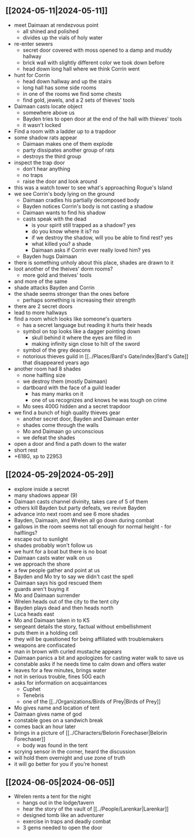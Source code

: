 ## [[2024-05-11|2024-05-11]]
- meet Daimaan at rendezvous point
	- all shined and polished
	- divides up the vials of holy water
- re-enter sewers
	- secret door covered with moss opened to a damp and muddy hallway
	- brick wall with slightly different color we took down before
	- head down long hall where we think Corrin went
- hunt for Corrin
	- head down hallway and up the stairs
	- long hall has some side rooms
	- in one of the rooms we find some chests
	- find gold, jewels, and a 2 sets of thieves' tools
- Daimaan casts locate object
	- somewhere above us
	- Bayden tries to open door at the end of the hall with thieves' tools
	- it wasn't locked
- Find a room with a ladder up to a trapdoor
- some shadow rats appear
	- Daimaan makes one of them explode
	- party dissipates another group of rats
	- destroys the third group
- inspect the trap door
	- don't hear anything
	- no traps
	- raise the door and look around
- this was a watch tower to see what's approaching Rogue's Island
- we see Corrin's body lying on the ground
	- Daimaan cradles his partially decomposed body
	- Bayden notices Corrin's body is not casting a shadow
	- Daimaan wants to find his shadow
	- casts speak with the dead
		- is your spirit still trapped as a shadow? yes
		- do you know where it is? no
		- if we destroy the shadow, will you be able to find rest? yes
		- what killed you? a shade
		- Daimaan asks if Corrin ever really loved him? yes
	- Bayden hugs Daimaan
- there is something unholy about this place, shades are drawn to it
- loot another of the theives' dorm rooms?
	- more gold and theives' tools
- and more of the same
- shade attacks Bayden and Corrin
- the shade seems stronger than the ones before
	- perhaps something is increasing their strength
- there are 2 secret doors
- lead to more hallways
- find a room which looks like someone's quarters
	- has a secret language but reading it hurts their heads
	- symbol on top looks like a dagger pointing down
		- skull behind it where the eyes are filled in
		- making infinity sign close to hilt of the sword
	- symbol of the grey deacons
	- notorious thieves guild in [[../Places/Bard's Gate/index|Bard's Gate]] that disappeared years ago
- another room had 8 shades
	- none halfling size
	- we destroy them (mostly Daimaan)
	- dartboard with the face of a guild leader
		- has many marks on it
		- one of us recognizes and knows he was tough on crime
	- Mo sees 400G hidden and a secret trapdoor
- we find a bunch of high quality thieves gear
	- another secret door, Bayden and Daimaan enter
	- shades come through the walls
	- Mo and Daimaan go unconscious
	- we defeat the shades
- open a door and find a path down to the water
- short rest
- +618G, xp to 22953

## [[2024-05-29|2024-05-29]]
- explore inside a secret
- many shadows appear (9)
- Daimaan casts channel divinity, takes care of 5 of them
- others kill Bayden but party defeats, we revive Bayden
- advance into next room and see 6 more shades
- Bayden, Daimaain, and Wrelen all go down during combat
- gallows in the room seems not tall enough for normal height - for halflings?
- escape out to sunlight
- shades probably won't follow us
- we hunt for a boat but there is no boat
- Daimaan casts water walk on us
- we approach the shore
- a few people gather and point at us
- Bayden and Mo try to say we didn't cast the spell
- Daimaan says his god rescued them
- guards aren't buying it
- Mo and Daimaan surrender
- Wrelen heads out of the city to the tent city
- Bayden plays dead and then heads north
- Luca heads east
- Mo and Daimaan taken in to K5
- sergeant details the story, factual without embellishment
- puts them in a holding cell
- they will be questioned for being affiliated with troublemakers
- weapons are confiscated
- man in brown with curled mustache appears
- Daimaan panics a bit and apologizes for casting water walk to save us
- constable asks if he needs time to calm down and offers water
- leaves for a few minutes, brings water
- not in serious trouble, fines 50G each
- asks for information on acquaintances
	- Cuphet
	- Tenebris
	- one of the [[../Organizations/Birds of Prey|Birds of Prey]]
- Mo gives name and location of tent
- Daimaan gives name of god
- constable goes on a sandwich break
- comes back an hour later
- brings in a picture of [[../Characters/Belorin Forechaser|Belorin Forechaser]]
	- body was found in the tent
- scrying sensor in the corner, heard the discussion
- will hold them overnight and use zone of truth
- it will go better for you if you're honest
## [[2024-06-05|2024-06-05]]
- Wrelen rents a tent for the night
	- hangs out in the lodge/tavern
	- hear the story of the vault of [[../People/Larenkar|Larenkar]]
	- designed tomb like an adventurer
	- exercise in traps and deadly combat
	- 3 gems needed to open the door